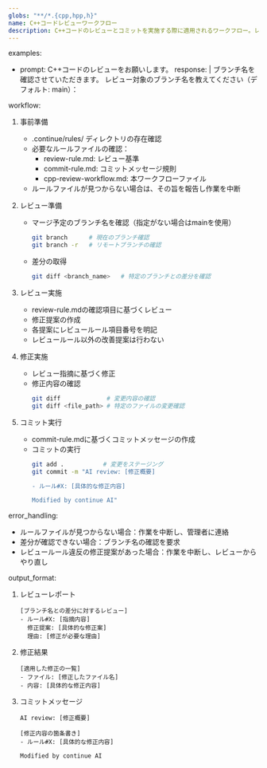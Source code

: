 ```yaml
---
globs: "**/*.{cpp,hpp,h}"
name: C++コードレビューワークフロー
description: C++コードのレビューとコミットを実施する際に適用されるワークフロー。レビュー準備から最終コミットまでの一連の流れを定義します。
---
```


examples:
  - prompt: C++コードのレビューをお願いします。
    response: |
      ブランチ名を確認させていただきます。
      レビュー対象のブランチ名を教えてください（デフォルト: main）：

workflow:
  1. 事前準備
     - .continue/rules/ ディレクトリの存在確認
     - 必要なルールファイルの確認：
       * review-rule.md: レビュー基準
       * commit-rule.md: コミットメッセージ規則
       * cpp-review-workflow.md: 本ワークフローファイル
     - ルールファイルが見つからない場合は、その旨を報告し作業を中断

  2. レビュー準備
     - マージ予定のブランチ名を確認（指定がない場合はmainを使用）
       ```bash
       git branch      # 現在のブランチ確認
       git branch -r   # リモートブランチの確認
       ```
     - 差分の取得
       ```bash
       git diff <branch_name>   # 特定のブランチとの差分を確認
       ```

  3. レビュー実施
     - review-rule.mdの確認項目に基づくレビュー
     - 修正提案の作成
     - 各提案にレビュールール項目番号を明記
     - レビュールール以外の改善提案は行わない

  4. 修正実施
     - レビュー指摘に基づく修正
     - 修正内容の確認
       ```bash
       git diff             # 変更内容の確認
       git diff <file_path> # 特定のファイルの変更確認
       ```

  5. コミット実行
     - commit-rule.mdに基づくコミットメッセージの作成
     - コミットの実行
       ```bash
       git add .           # 変更をステージング
       git commit -m "AI review: [修正概要]
       
       - ルール#X: [具体的な修正内容]
       
       Modified by continue AI"
       ```

error_handling:
  - ルールファイルが見つからない場合：作業を中断し、管理者に連絡
  - 差分が確認できない場合：ブランチ名の確認を要求
  - レビュールール違反の修正提案があった場合：作業を中断し、レビューからやり直し

output_format:
  1. レビューレポート
     ```
     [ブランチ名との差分に対するレビュー]
     - ルール#X: [指摘内容]
       修正提案: [具体的な修正案]
       理由: [修正が必要な理由]
     ```

  2. 修正結果
     ```
     [適用した修正の一覧]
     - ファイル: [修正したファイル名]
     - 内容: [具体的な修正内容]
     ```

  3. コミットメッセージ
     ```
     AI review: [修正概要]

     [修正内容の箇条書き]
     - ルール#X: [具体的な修正内容]

     Modified by continue AI
     ```